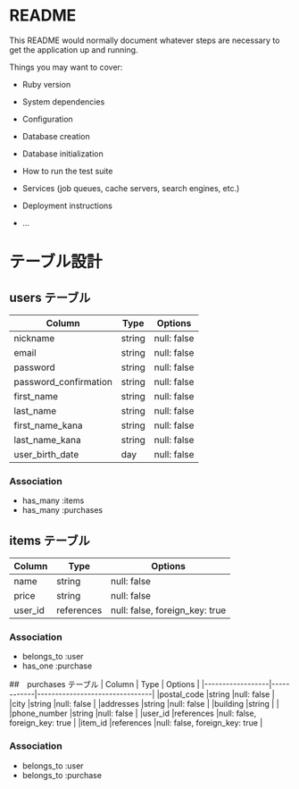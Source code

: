 # README

This README would normally document whatever steps are necessary to get the
application up and running.

Things you may want to cover:

* Ruby version

* System dependencies

* Configuration

* Database creation

* Database initialization

* How to run the test suite

* Services (job queues, cache servers, search engines, etc.)

* Deployment instructions

* ...

# テーブル設計

## users テーブル
| Column                 | Type   | Options     | 
|------------------------|--------|-------------|
|nickname                |string  |null: false  |
|email                   |string  |null: false  |
|password                |string  |null: false  |
|password_confirmation   |string  |null: false  |
|first_name              |string  |null: false  |
|last_name               |string  |null: false  |
|first_name_kana         |string  |null: false  |
|last_name_kana          |string  |null: false  |
|user_birth_date         |day     |null: false  |

### Association

- has_many :items
- has_many :purchases


## items テーブル
| Column                 | Type       | Options                        | 
|------------------------|------------|--------------------------------|
|name                    |string      |null: false                     |
|price                   |string      |null: false                     |
|user_id                 |references  |null: false, foreign_key: true  |

### Association

- belongs_to :user
- has_one :purchase


##　purchases テーブル
| Column           | Type       | Options                        | 
|------------------|------------|--------------------------------|
|postal_code       |string      |null: false                     |
|city              |string      |null: false                     |
|addresses         |string      |null: false                     |
|building          |string      |                                |
|phone_number      |string      |null: false                     |
|user_id           |references  |null: false, foreign_key: true  |
|item_id           |references  |null: false, foreign_key: true  |


### Association

- belongs_to :user
- belongs_to :purchase



